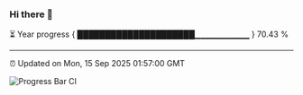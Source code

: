 ### Hi there 👋

⏳ Year progress { █████████████████████▁▁▁▁▁▁▁▁▁ } 70.43 %

---

⏰ Updated on Mon, 15 Sep 2025 01:57:00 GMT

![Progress Bar CI](https://github.com/ZhaoGui/ZhaoGui/workflows/Progress%20Bar%20CI/badge.svg)
